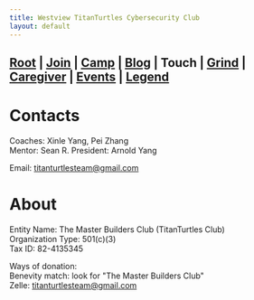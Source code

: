 ```yaml
---
title: Westview TitanTurtles Cybersecurity Club
layout: default
---
```


## [Root](./index.html) | [Join](./apply.html) | [Camp](./cybercamp.html) | [Blog](./blog.html) | **Touch** | [Grind](./resources.html) | [Caregiver](./techcg.html) | [Events](./events.html) | [Legend](./legend.html)

# Contacts

Coaches: Xinle Yang, Pei Zhang\
Mentor: Sean R.
President: Arnold Yang

Email: titanturtlesteam@gmail.com

# About

Entity Name: The Master Builders Club (TitanTurtles Club)\
Organization Type: 501(c)(3)\
Tax ID: 82-4135345

Ways of donation:\
Benevity match: look for "The Master Builders Club"\
Zelle: titanturtlesteam@gmail.com
